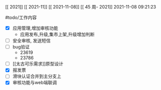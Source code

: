 [[ 2021]]
[[ 2021-11]]
[[ 2021-11-08]]
[[ 45 周- 2021]]
 2021-11-08 09:21:23
 
   #todo/工作内容
- [x] 应用管理,增加审核功能
	- 应用发布,升级,集市上架,升级增加判断
- [ ] 安全审核, 发送短信
- [ ] bug验证
	- 23619
	- 23786
- [ ] [[太古可乐需求]]原型设计
- [x] 报发票
- [ ] 滑块认证合并到主分支上
- [x] 审核功能与web端联调
